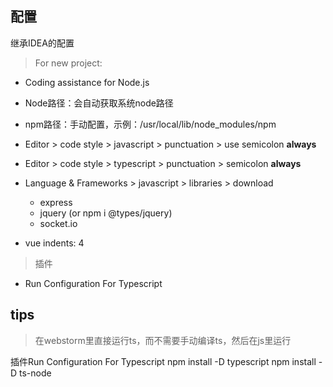 
## 配置

继承IDEA的配置

> For new project:

- Coding assistance for Node.js
- Node路径：会自动获取系统node路径
- npm路径：手动配置，示例：/usr/local/lib/node_modules/npm
- Editor > code style > javascript > punctuation > use semicolon **always**
- Editor > code style > typescript > punctuation > semicolon **always**
- Language & Frameworks > javascript > libraries > download
  - express
  - jquery (or npm i @types/jquery)
  - socket.io

- vue indents: 4

> 插件

- Run Configuration For Typescript


## tips

> 在webstorm里直接运行ts，而不需要手动编译ts，然后在js里运行

插件Run Configuration For Typescript
npm install -D typescript
npm install -D ts-node
